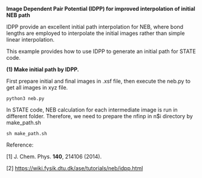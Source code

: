 
**Image Dependent Pair Potential (IDPP) for improved interpolation of initial NEB path**

IDPP provide an excellent initial path interpolation for NEB,
where bond lengths are employed to interpolate the initial images rather than simple linear interpolation.

This example provides how to use IDPP to generate an initial path for STATE code.

**(1) Make initial path by IDPP.**

First prepare initial and final images in .xsf file, then execute the neb.py to get all images in xyz file.

    python3 neb.py


In STATE code, NEB calculation for each intermediate image is run in different folder. 
Therefore, we need to prepare the nfinp in n$i directory by make_path.sh

    sh make_path.sh

Reference:

[1] J. Chem. Phys. **140**, 214106 (2014).

[2] https://wiki.fysik.dtu.dk/ase/tutorials/neb/idpp.html
